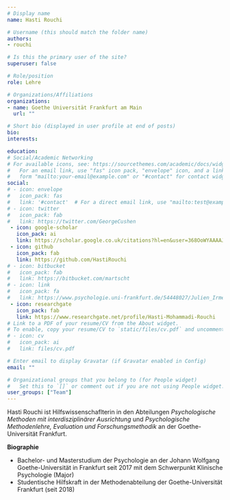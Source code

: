 ```yaml
---
# Display name
name: Hasti Rouchi

# Username (this should match the folder name)
authors:
- rouchi

# Is this the primary user of the site?
superuser: false

# Role/position
role: Lehre

# Organizations/Affiliations
organizations:
- name: Goethe Universität Frankfurt am Main
  url: ""

# Short bio (displayed in user profile at end of posts)
bio:
interests:

education:
# Social/Academic Networking
# For available icons, see: https://sourcethemes.com/academic/docs/widgets/#icons
#   For an email link, use "fas" icon pack, "envelope" icon, and a link in the
#   form "mailto:your-email@example.com" or "#contact" for contact widget.
social:
# - icon: envelope
#   icon_pack: fas
#   link: '#contact'  # For a direct email link, use "mailto:test@example.org".
# - icon: twitter
#   icon_pack: fab
#   link: https://twitter.com/GeorgeCushen
 - icon: google-scholar
   icon_pack: ai
   link: https://scholar.google.co.uk/citations?hl=en&user=368OoWYAAAAJ&view_op=list_works&gmla=AJsN-F64RpJyPmUHhBuIu1cmq1RztcFPdH51ANkMIZYELz9JCdSuPhkuxc3ZPORyrR_meOqPctx4zKIwpMnILGJdPZw-ltYbOcZx359E8MpUYBbpqyFdvVBNu8mJ9KLgPLF0G191Q1g_TckSaUAR1xUimwo7O5m05w
 - icon: github
   icon_pack: fab
   link: https://github.com/HastiRouchi
# - icon: bitbucket
#   icon_pack: fab
#   link: https://bitbucket.com/martscht
# - icon: link
#   icon_pack: fa
#   link: https://www.psychologie.uni-frankfurt.de/54448027/Julien_Irmer
 - icon: researchgate
   icon_pack: fab
   link: https://www.researchgate.net/profile/Hasti-Mohammadi-Rouchi
# Link to a PDF of your resume/CV from the About widget.
# To enable, copy your resume/CV to `static/files/cv.pdf` and uncomment the lines below.
# - icon: cv
#   icon_pack: ai
#   link: files/cv.pdf

# Enter email to display Gravatar (if Gravatar enabled in Config)
email: ""

# Organizational groups that you belong to (for People widget)
#   Set this to `[]` or comment out if you are not using People widget.
user_groups: ["Team"]
---
```


Hasti Rouchi ist Hilfswissenschaflterin in den Abteilungen _Psychologische Methoden mit interdisziplinärer Ausrichtung_ und _Psychologische Methodenlehre, Evaluation und Forschungsmethodik_ an der Goethe-Universität Frankfurt.

**Biographie**

- Bachelor- und Masterstudium der Psychologie an der Johann Wolfgang Goethe-Universität in Frankfurt seit 2017 mit dem Schwerpunkt Klinische Psychologie (Major)
- Studentische Hilfskraft in der Methodenabteilung der Goethe-Universität Frankfurt (seit 2018)
